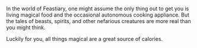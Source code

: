 In the world of Feastiary, one might assume the only thing out to get you is living magical food and the occasional autonomous cooking appliance. But the tales of beasts, spirits, and other nefarious creatures are more real than you might think.

Luckily for you, all things magical are a great source of calories.